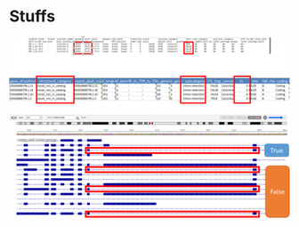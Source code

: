 # Stuffs



<picture>
  <img alt="test" src="https://github.com/kehming/Stuffs/blob/main/RTS_stage_1.png?raw=true">
</picture>

<picture>
  <img alt="test" src="https://github.com/kehming/Stuffs/blob/main/RTS_stage_3.png?raw=true">
</picture>


